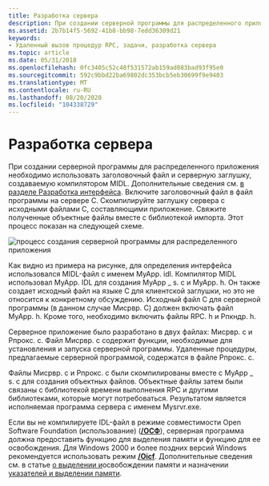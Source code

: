 ```yaml
---
title: Разработка сервера
description: При создании серверной программы для распределенного приложения необходимо использовать заголовочный файл и серверную заглушку, создаваемую компилятором MIDL.
ms.assetid: 2b7b14f5-5692-41b8-bb98-7edd36309d21
keywords:
- Удаленный вызов процедур RPC, задачи, разработка сервера
ms.topic: article
ms.date: 05/31/2018
ms.openlocfilehash: 0fc3405c52c48f531572ab159ad083bad93f95e0
ms.sourcegitcommit: 592c9bbd22ba69802dc353bcb5eb30699f9e9403
ms.translationtype: MT
ms.contentlocale: ru-RU
ms.lasthandoff: 08/20/2020
ms.locfileid: "104338729"
---
```

# <a name="developing-the-server"></a>Разработка сервера

При создании серверной программы для распределенного приложения необходимо использовать заголовочный файл и серверную заглушку, создаваемую компилятором MIDL. Дополнительные сведения см. [в разделе Разработка интерфейса](developing-the-interface.md). Включите заголовочный файл в файл программы на сервере C. Скомпилируйте заглушку сервера с исходными файлами C, составляющими приложение. Свяжите полученные объектные файлы вместе с библиотекой импорта. Этот процесс показан на следующей схеме.

![процесс создания серверной программы для распределенного приложения](images/srvrdev.png)

Как видно из примера на рисунке, для определения интерфейса использовался MIDL-файл с именем MyApp. idl. Компилятор MIDL использовал MyApp. IDL для создания MyApp \_ s. c и MyApp. h. Он также создает исходный файл на языке C для клиентской заглушки, но это не относится к конкретному обсуждению. Исходный файл C для серверной программы (в данном случае Мисрвр. C) должен включать файл MyApp. h. Кроме того, необходимо включить файлы RPC. h и Рпкндр. h.

Серверное приложение было разработано в двух файлах: Мисрвр. c и Рпрокс. c. Файл Мисрвр. c содержит функции, необходимые для установления и запуска серверной программы. Удаленные процедуры, предлагаемые серверной программой, содержатся в файле Рпрокс. c.

Файлы Мисрвр. c и Рпрокс. c были скомпилированы вместе с MyApp \_ s. c для создания объектных файлов. Объектные файлы затем были связаны с библиотекой времени выполнения RPC и другими библиотеками, которые могут потребоваться. Результатом является исполняемая программа сервера с именем Mysrvr.exe.

Если вы не компилируете IDL-файл в режиме совместимости Open Software Foundation (использование) ([**/ОСФ**](/windows/desktop/Midl/-osf)), серверная программа должна предоставить функцию для выделения памяти и функцию для ее освобождения. Для Windows 2000 и более поздних версий Windows рекомендуется использовать режим [**/Oicf**](/windows/desktop/Midl/-oi). Дополнительные сведения см. в статье [о выделении и](how-memory-is-allocated-and-deallocated.md)освобождении памяти и назначении [указателей и выделении памяти](pointers-and-memory-allocation.md).

 

 